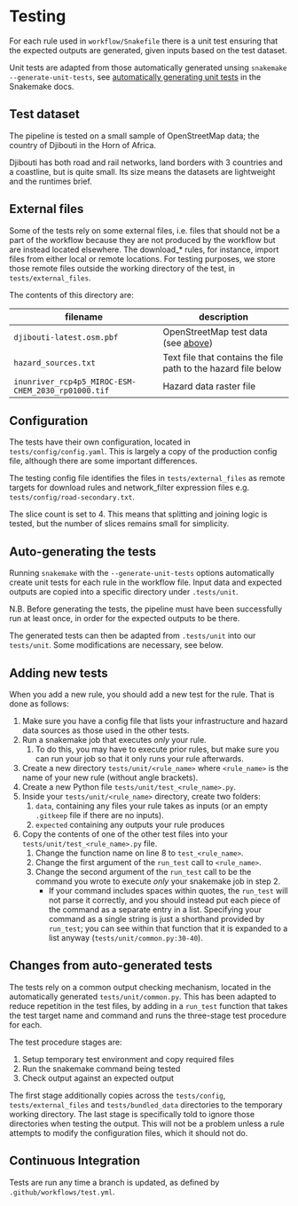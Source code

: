 # Testing

For each rule used in `workflow/Snakefile` there is a unit test ensuring that
the expected outputs are generated, given inputs based on the test dataset.

Unit tests are adapted from those automatically generated unsing `snakemake
--generate-unit-tests`, see [automatically generating unit
tests](https://snakemake.readthedocs.io/en/stable/snakefiles/testing.html) in
the Snakemake docs.

## Test dataset

The pipeline is tested on a small sample of OpenStreetMap data; the country of
Djibouti in the Horn of Africa.

Djibouti has both road and rail networks, land borders with 3 countries and a
coastline, but is quite small. Its size means the datasets are lightweight and
the runtimes brief.

## External files

Some of the tests rely on some external files, i.e. files that should not be a
part of the workflow because they are not produced by the workflow but are
instead located elsewhere. The download_* rules, for instance, import files
from either local or remote locations. For testing purposes, we store those
remote files outside the working directory of the test, in
`tests/external_files`.

The contents of this directory are:

| filename | description |
|----------|-------------|
| `djibouti-latest.osm.pbf` | OpenStreetMap test data (see [above](#test-dataset)) |
| `hazard_sources.txt` | Text file that contains the file path to the hazard file below |
| `inunriver_rcp4p5_MIROC-ESM-CHEM_2030_rp01000.tif` | Hazard data raster file |

## Configuration

The tests have their own configuration, located in `tests/config/config.yaml`.
This is largely a copy of the production config file, although there are some
important differences.

The testing config file identifies the files in `tests/external_files` as
remote targets for download rules and network_filter expression files e.g.
`tests/config/road-secondary.txt`.

The slice count is set to 4. This means that splitting and joining logic is
tested, but the number of slices remains small for simplicity.

## Auto-generating the tests

Running `snakemake` with the `--generate-unit-tests` options automatically
create unit tests for each rule in the workflow file.  Input data and expected
outputs are copied into a specific directory under `.tests/unit`.

N.B. Before generating the
tests, the pipeline must have been successfully run at least once, in
order for the expected outputs to be there.

The generated tests can then be adapted from `.tests/unit` into our
`tests/unit`. Some modifications are necessary, see below.

## Adding new tests

When you add a new rule, you should add a new test for the rule.
That is done as follows:

1. Make sure you have a config file that lists your infrastructure
   and hazard data sources as those used in the other tests.
2. Run a snakemake job that executes _only_ your rule.
   1. To do this, you may have to execute prior rules,
      but make sure you can run your job so that it only
      runs your rule afterwards.
3. Create a new directory `tests/unit/<rule_name>` where `<rule_name>` is
   the name of your new rule (without angle brackets).
4. Create a new Python file `tests/unit/test_<rule_name>.py`.
5. Inside your `tests/unit/<rule_name>` directory, create two folders:
   1. `data`, containing any files your rule takes as inputs
      (or an empty `.gitkeep` file if there are no inputs).
   2. `expected` containing any outputs your rule produces
6. Copy the contents of one of the other test files into your
   `tests/unit/test_<rule_name>.py` file.
   1. Change the function name on line 8 to `test_<rule_name>`.
   2. Change the first argument of the `run_test` call to `<rule_name>`.
   3. Change the second argument of the `run_test` call to be
      the command you wrote to execute _only_ your snakemake job in step 2.
      * If your command includes spaces within quotes, the `run_test` will
      not parse it correctly, and you should instead put each piece
      of the command as a separate entry in a list. Specifying your command
      as a single string is just a shorthand provided by `run_test`;
      you can see within that function that it is expanded to a list anyway
      (`tests/unit/common.py:30-40`).

## Changes from auto-generated tests

The tests rely on a common output checking mechanism, located in the
automatically generated `tests/unit/common.py`.
This has been adapted to reduce repetition in the test files, by
adding in a `run_test` function that takes the test target name
and command and runs the three-stage test procedure for each.

The test procedure stages are:
1. Setup temporary test environment and copy required files
2. Run the snakemake command being tested
3. Check output against an expected output

The first stage additionally copies across the `tests/config`,
`tests/external_files` and `tests/bundled_data` directories to the temporary
working directory.  The last stage is specifically told to ignore those
directories when testing the output.  This will not be a problem unless a rule
attempts to modify the configuration files, which it should not do.

## Continuous Integration

Tests are run any time a branch is updated, as defined by
`.github/workflows/test.yml`.
